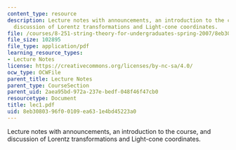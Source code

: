 ```yaml
---
content_type: resource
description: Lecture notes with announcements, an introduction to the course, and
  discussion of Lorentz transformations and Light-cone coordinates.
file: /courses/8-251-string-theory-for-undergraduates-spring-2007/8eb3080396f00109ea631e4bd45223a0_lec1.pdf
file_size: 102895
file_type: application/pdf
learning_resource_types:
- Lecture Notes
license: https://creativecommons.org/licenses/by-nc-sa/4.0/
ocw_type: OCWFile
parent_title: Lecture Notes
parent_type: CourseSection
parent_uid: 2aea95bd-972a-237e-bedf-048f46f47cb0
resourcetype: Document
title: lec1.pdf
uid: 8eb30803-96f0-0109-ea63-1e4bd45223a0
---
```

Lecture notes with announcements, an introduction to the course, and discussion of Lorentz transformations and Light-cone coordinates.